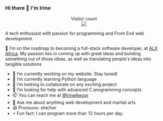 ### Hi there 👋 I'm Irine
<p align="center"> 
  Visitor count<br>
  <img src="https://profile-counter.glitch.me/Nemwel-Boniface/count.svg" />
</p>

A tech enthusiast with passion for programming and Front End web development.
<!--
**IrineAwuor/IrineAwuor** is a ✨ _special_ ✨ repository because its `README.md` (this file) appears on your GitHub profile.

Here are some ideas to get you started:

- 🔭 I’m currently working on ...
- 🌱 I’m currently learning ...
- 👯 I’m looking to collaborate on ...
- 🤔 I’m looking for help with ...
- 💬 Ask me about ...
- 📫 How to reach me: ...
- 😄 Pronouns: ...
- ⚡ Fun fact: ...
### Hello there, I'm Irine :wave:
-->
:telescope: I’m on the roadmap to becoming a full-stack software developer, at [ALX Africa](https://www.alxafrica.com/). My passion lies in coming up with great ideas and building something out of those ideas, as well as translating people's ideas into tangible solutions
- 🔭 I’m currently working on my website. Stay tuned!
- 🌱 I’m currently learning Python language
- 👯 I’m looking to collaborate on any exciting project
- 🤔 I’m looking for help with advanced C programming concepts
- 📫 You can reach me at [@IrineAwuor](https://www.linkedin.com/)
- 💬 Ask me about anything web development and martial arts
- 😄 Pronouns: she/her
- ⚡ Fun fact: I can program more than 12 hours per day.
